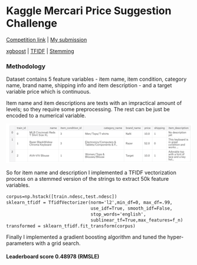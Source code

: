 # Kaggle Mercari Price Suggestion Challenge

[Competition link](https://www.kaggle.com/c/mercari-price-suggestion-challenge) | [My submission](https://www.kaggle.com/t35khan/tfidf-driven-xgboost)

[xgboost](http://xgboost.readthedocs.io/en/latest/python/python_api.html) | [TFIDF](https://en.wikipedia.org/wiki/Tf%E2%80%93idf) | [Stemming](https://en.wikipedia.org/wiki/Stemming)

### Methodology 

Dataset contains 5 feature variables - item name, item condition, category name, brand name, shipping info and item description - and a target variable price which is continuous.

Item name and item descriptions are texts with an impractical amount of levels; so they require some preprocessing. The rest can be just be encoded to a numerical variable. 

![Train_head](/images/train_head.png)

So for item name and description I implemented a TFIDF vectorization process on a stemmed version of the strings to extract 50k feature variables.

    corpus=np.hstack([train.ndesc,test.ndesc])
    sklearn_tfidf = TfidfVectorizer(norm='l2',min_df=0, max_df=.99,
                                    use_idf=True, smooth_idf=False,
                                    stop_words='english',
                                    sublinear_tf=True,max_features=f_n)
    transformed = sklearn_tfidf.fit_transform(corpus)

Finally I implemented a gradient boosting algorithm and tuned the hyper-parameters with a grid search.


#### Leaderboard score 0.48978 (RMSLE)
